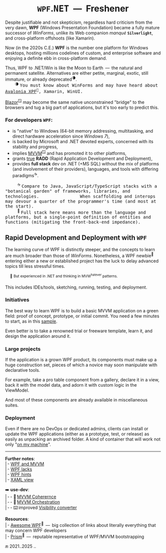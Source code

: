 <h1 align="center"><code>WPF</code>.<samp>NET</samp> &nbsp;&mdash;&nbsp; Freshener</h1>

Despite justifiable and not skepticism, regardless hard criticism from the very dawn, **WPF** (Windows Presentation Foundation) became a fully mature successor of _WinForms_, unlike its Web companion _manqué_ <code><b>Silverlight</b></code>, and cross-platform offshoots (like Xamarin).

Now (in the 2020s C.E.) **WPF** is the number one platform for Windows desktops, hosting millions codelines of custom, and enterprise software and enjoying a definite ebb in cross-platform demand.
 
Thus, WPF to .NET/Win is like the Moon to Earth &thinsp;&mdash;&thinsp; the natural and permanent satellite. Alternatives are either petite, marginal, exotic, still immature, or already deprecated<sup>🌘</sup>.\
&nbsp; &nbsp; &nbsp; &nbsp; <sup>🌘</sup> <samp>You must know about WinForms and may have heard about [Avalonia XPF](https://avaloniaui.net/XPF)<sup>🔗</sup>, Xamarin, WinUI.</samp>

[Blazor](https://learn.microsoft.com/aspnet/core/blazor/hybrid/tutorials/wpf)<sup>🪟</sup> may become the same native unconstrained "bridge" to the browsers and tug a big part of applications, but it's too early to predict this.

### For developers `WPF`:

+ is "native" to Windows (64-bit memory addressing, multitasking, and direct hardware acceleration since _Windows&nbsp;7_),
+ is backed by Microsoft and .NET devoted experts, concerned with its stability and progress,
+ implies [MVVM](https://learn.microsoft.com/en-us/dotnet/architecture/maui/mvvm)<sup>🪟</sup> and has promoted it to other platforms,
+ grants <ins>true</ins> **RADD** (Rapid Application Development and Deployment),
+ provides **full stack** dev on .NET (+MS&nbsp;SQL) without the mix of platforms (and involvement of their providers), languages, and tools with differing paradigms<sup>☕</sup>.

&nbsp; &nbsp; &nbsp; &nbsp; &nbsp; <sup>☕</sup> <samp>Compare to Java, JavaScript/TypeScript stacks with a "botanical garden" of frameworks, libraries, and technologies.</samp>
&nbsp; &nbsp; &nbsp; &nbsp; &nbsp; &nbsp; &nbsp; &nbsp; &nbsp; &nbsp; &nbsp; &nbsp; &nbsp; &nbsp; &nbsp; &nbsp; &thinsp;<samp>When scaffolding and interops may devour a quarter of the programmer's time (and most at the start).</samp>\
&nbsp; &nbsp; &nbsp; &nbsp; &nbsp; <sup>🌳</sup> <samp>Full stack here means more than the language and platforms, but a single-point definition of entities and functions (mitigating the front-back-end impedance).</samp>

## Rapid Development and Deployment with `WPF`

The learning curve of WPF is distinctly steeper, and the concepts to learn are much broader than those of _WinForms_. 
Nonetheless, a WPF newbie<sup>🔰</sup> entering either a new or established project has the luck to delay advanced topics till less stressful times. 

&nbsp; &nbsp; <sup>🔰</sup> <sup>But experienced in .NET and thinking in MVW<sup>hatever</sup> patterns.</sup>

This includes IDEs/tools, sketching, running, testing, and deployment.

### Initiatives

The best way to learn WPF is to build a basic MVVM application on a green field: proof of concept, prototype, or initial commit. You need a few minutes to start, as in this [sample](README+/mvvm/README.md#sample).

Even better is to take a renowned trial or freeware template, learn it, and design the application around it.

### Large projects

If the application is a grown WPF product, its components must make up a huge construction set, pieces of which a novice may soon manipulate with declarative tools. 

For example, take a pro table component from a gallery, declare it in a view, back it with the model data, and adorn it with custom logic in the ViewModel.

And most of these components are already available in miscellaneous suites.

### Deployment

Even if there are no DevOps or dedicated admins, clients can install or update the WPF applications (either as a prototype, test, or release) as easily as unpacking an archived folder. 
A kind of container that will work not only "[on my machine](../../../pencraft/README+/memes/README+/polyptych_works.md)".

---

__Further notes__:\
|&thinsp;- [WPF and MVVM](README+/mvvm/)\
|&thinsp;- [WPF lacks](README+/wpf-drawbacks.md)\
|&thinsp;- [WPF hints](README+/wpf-hints.md)\
|&thinsp;- [XAML view](README+/wpf-xaml_view.md)

➡️ **use-dev**:\
|&thinsp;-&thinsp;- 📖&thinsp;[MVVM Coherernce](https://github.com/BYTESHAUS/use-dev/blob/main/README%2B/decisions/README%2B/mvvm/mvvm-vmodel_cohesion.md)\
|&thinsp;-&thinsp;- 📖&thinsp;[MVVM Orchestration](https://github.com/BYTESHAUS/use-dev/blob/main/README+/decisions/README+/mvvm/mvvm-notification_orchestration.md)\
|&thinsp;-&thinsp;- ⌨️&thinsp;improved [Visibility converter](https://github.com/BYTESHAUS/use-dev/blob/main/src/TuttiFrutti/WinClay/Converters/bool2viz_improved.md)

__Resources__:\
|&thinsp;- [Awesome WPF](https://github.com/Carlos487/awesome-wpf)<sup>🔗</sup> &thinsp;&mdash;&thinsp; big collection of links about literally everything that may concern WPF developers\
|&thinsp;- [Prism](https://github.com/PrismLibrary/Prism)<sup>🔗</sup> &thinsp;&mdash;&thinsp; reputable representative of WPF/MVVM bootstrapping 

🔚 2021..2025 ..
